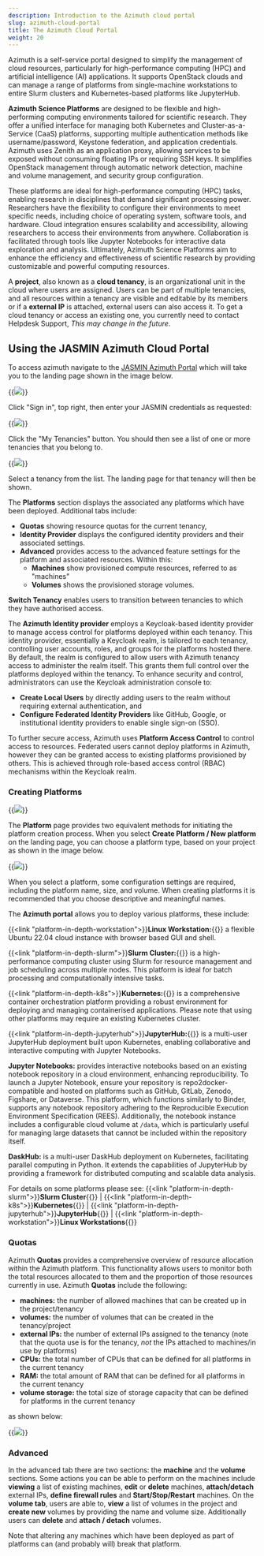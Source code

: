 ```yaml
---
description: Introduction to the Azimuth cloud portal
slug: azimuth-cloud-portal
title: The Azimuth Cloud Portal
weight: 20
---
```


Azimuth is a self-service portal designed to simplify the management of cloud resources, particularly for high-performance computing (HPC)
and artificial intelligence (AI) applications. It supports OpenStack clouds and can manage a range of platforms from single-machine
workstations to entire Slurm clusters and Kubernetes-based platforms like JupyterHub.

**Azimuth Science Platforms** are designed to be flexible and high-performing computing environments tailored for scientific research.
They offer a unified interface for managing both Kubernetes and Cluster-as-a-Service (CaaS) platforms, supporting multiple authentication
methods like username/password, Keystone federation, and application credentials.  Azimuth uses Zenith as an application proxy,
allowing services to be exposed without consuming floating IPs or requiring SSH keys. It simplifies OpenStack management through
automatic network detection, machine and volume management, and security group configuration.

These platforms are ideal for high-performance computing (HPC) tasks, enabling research in disciplines that
demand significant processing power. Researchers have the flexibility to configure their environments to meet
specific needs, including choice of operating system, software tools, and hardware. Cloud integration ensures
scalability and accessibility, allowing researchers to access their environments from anywhere. Collaboration is
facilitated through tools like Jupyter Notebooks for interactive data exploration and analysis. Ultimately, Azimuth Science Platforms
aim to enhance the efficiency and effectiveness of scientific research by providing customizable and powerful computing resources.

A **project**, also known as a **cloud tenancy**, is an organizational unit in the cloud where users are assigned.
Users can be part of multiple tenancies, and all resources within a tenancy are visible and editable by its members or
if a **external IP** is attached, external users can also access it.
To get a cloud tenancy or access an existing one, you currently need to contact Helpdesk Support, *This may change in the future*.

## Using the JASMIN Azimuth Cloud Portal

To access azimuth navigate to the [JASMIN Azimuth Portal](https://portal.azimuth.jasmin.ac.uk/) which will take you to the landing page shown in the image below.


{{<image src="img/docs/azimuth-cloud-portal/Azimuth-landing-page.png" caption="Landing page" wrapper="col-12 mx-auto text-center">}}

Click "Sign in", top right, then enter your JASMIN credentials as requested:

{{<image src="img/docs/azimuth-cloud-portal/Azimuth-Login-Page.png" caption="Log in" wrapper="col-6 mx-auto text-center">}}

Click the "My Tenancies" button. You should then see a list of one or more tenancies that you belong to.

{{<image src="img/docs/azimuth-cloud-portal/Azimuth-list-of-Tenants-Page.png" caption="List of Tenancies" wrapper="col-12 mx-auto text-center">}}

Select a tenancy from the list. The landing page for that tenancy will then be shown.

The **Platforms** section displays the associated any platforms which have been deployed.
Additional tabs include:

- **Quotas** showing resource quotas for the current tenancy,
- **Identity Provider** displays the configured identity providers and their associated settings.
- **Advanced** provides access to the advanced feature settings for the platform and associated resources. Within this:
  - **Machines** show provisioned compute resources, referred to as "machines"
  - **Volumes** shows the provisioned storage volumes.
  
**Switch Tenancy** enables users to transition between tenancies to which they have authorised access.

The **Azimuth Identity provider** employs a Keycloak-based identity provider to manage access control for platforms deployed
within each tenancy. This identity provider, essentially a Keycloak realm, is tailored to each tenancy, controlling user
accounts, roles, and groups for the platforms hosted there. By default, the realm is configured to allow users with
Azimuth tenancy access to administer the realm itself. This grants them full control over the platforms deployed within the tenancy. To enhance
security and control, administrators can use the Keycloak administration console to: 

- **Create Local Users** by directly adding users
to the realm without requiring external authentication, and 
- **Configure Federated Identity Providers** like GitHub, Google, or institutional identity providers to enable single sign-on (SSO). 

To further secure access, Azimuth uses **Platform Access Control** to control access to resources. Federated users cannot deploy platforms in
Azimuth, however they can be granted access to existing platforms provisioned by others. This is achieved through role-based access control (RBAC) mechanisms within the Keycloak realm.

### Creating Platforms

{{<image src="img/docs/azimuth-cloud-portal/azimuth-tenancy-platform-landing-page.png" caption="platform landing page" wrapper="col-12 mx-auto text-center">}}

The **Platform** page provides two equivalent methods for initiating the platform creation process. When you select
**Create Platform / New platform** on the landing page, you can choose a platform type, based on your project as shown in the image below.

{{<image src="img/docs/azimuth-cloud-portal/Azimuth-new-platform.png" caption="New platform list page" wrapper="col-9 mx-auto text-center">}}

When you select a platform, some configuration settings are required, including the platform name, size, and volume. When creating platforms it is recommended that you choose descriptive and meaningful names.

The **Azimuth portal** allows you to deploy various platforms, these include:

{{<link "platform-in-depth-workstation">}}**Linux Workstation:**{{</link>}} a flexible Ubuntu 22.04 cloud instance with browser based GUI and shell.

{{<link "platform-in-depth-slurm">}}**Slurm Cluster:**{{</link>}} is a high-performance computing cluster using Slurm for resource management and job scheduling across multiple nodes. This platform is ideal for batch processing and computationally intensive tasks.

{{<link "platform-in-depth-k8s">}}**Kubernetes:**{{</link>}} is a comprehensive container orchestration platform providing a robust environment for deploying and managing containerised applications. Please note that using other platforms may require an existing Kubernetes cluster.

{{<link "platform-in-depth-jupyterhub">}}**JupyterHub:**{{</link>}} is a multi-user JupyterHub deployment built upon Kubernetes, enabling collaborative and interactive computing with Jupyter Notebooks.

**Jupyter Notebooks:** provides interactive notebooks based on an existing notebook repository in a cloud environment, enhancing reproducibility.
To launch a Jupyter Notebook, ensure your repository is repo2docker-compatible and hosted on platforms such as GitHub, GitLab, Zenodo, Figshare,
or Dataverse. This platform, which functions similarly to Binder, supports any notebook repository adhering to the Reproducible Execution Environment
Specification (REES). Additionally, the notebook instance includes a configurable cloud volume at `/data`, which is particularly useful for managing
large datasets that cannot be included within the repository itself.

**DaskHub:** is a multi-user DaskHub deployment on Kubernetes, facilitating parallel computing in Python. It extends the capabilities of JupyterHub by providing a framework for distributed computing and scalable data analysis.

For details on some platforms please see: {{<link "platform-in-depth-slurm">}}**Slurm Cluster**{{</link>}} | {{<link "platform-in-depth-k8s">}}**Kubernetes**{{</link>}} | {{<link "platform-in-depth-jupyterhub">}}**JupyterHub**{{</link>}} | {{<link "platform-in-depth-workstation">}}**Linux Workstations**{{</link>}}

### Quotas

Azimuth **Quotas** provides a comprehensive overview of resource allocation within the Azimuth platform. This functionality allows users to monitor both the total resources allocated to them and the proportion of those resources currently in use. Azimuth **Quotas** include the following:

- **machines:** the number of allowed machines that can be created up in the project/tenancy
- **volumes:** the number of volumes that can be created in the tenancy/project
- **external IPs:** the number of external IPs assigned to the tenancy (note that the quota use is for the tenancy, *not* the IPs attached to machines/in use by platforms)
- **CPUs:** the total number of CPUs that can be defined for all platforms in the current tenancy
- **RAM:** the total amount of RAM that can be defined for all platforms in the current tenancy
- **volume storage:** the total size of storage capacity that can be defined for platforms in the current tenancy

as shown below:

{{<image src="img/docs/azimuth-cloud-portal/Azimuth-quotas-Page.png" caption="Quotas page" wrapper="col-12 mx-auto text-center">}}

### Advanced

In the advanced tab there are two sections: the **machine** and the **volume** sections. Some actions you can be able to perform on the machines include **viewing** a list of existing machines, **edit** or **delete** machines, **attach/detach** external IPs, **define firewall rules** and **Start/Stop/Restart** machines. On the **volume tab**, users are able to, **view** a list of volumes in the project and **create new** volumes by providing the name and volume size. Additionally users can **delete** and **attach / detach** volumes.

Note that altering any machines which have been deployed as part of platforms can (and probably will) break that platform.
